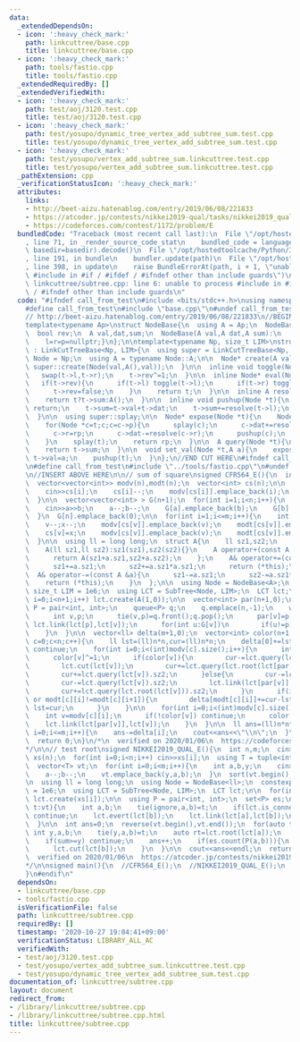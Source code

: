 ```yaml
---
data:
  _extendedDependsOn:
  - icon: ':heavy_check_mark:'
    path: linkcuttree/base.cpp
    title: linkcuttree/base.cpp
  - icon: ':heavy_check_mark:'
    path: tools/fastio.cpp
    title: tools/fastio.cpp
  _extendedRequiredBy: []
  _extendedVerifiedWith:
  - icon: ':heavy_check_mark:'
    path: test/aoj/3120.test.cpp
    title: test/aoj/3120.test.cpp
  - icon: ':heavy_check_mark:'
    path: test/yosupo/dynamic_tree_vertex_add_subtree_sum.test.cpp
    title: test/yosupo/dynamic_tree_vertex_add_subtree_sum.test.cpp
  - icon: ':heavy_check_mark:'
    path: test/yosupo/vertex_add_subtree_sum.linkcuttree.test.cpp
    title: test/yosupo/vertex_add_subtree_sum.linkcuttree.test.cpp
  _pathExtension: cpp
  _verificationStatusIcon: ':heavy_check_mark:'
  attributes:
    links:
    - http://beet-aizu.hatenablog.com/entry/2019/06/08/221833
    - https://atcoder.jp/contests/nikkei2019-qual/tasks/nikkei2019_qual_e
    - https://codeforces.com/contest/1172/problem/E
  bundledCode: "Traceback (most recent call last):\n  File \"/opt/hostedtoolcache/Python/3.9.0/x64/lib/python3.9/site-packages/onlinejudge_verify/documentation/build.py\"\
    , line 71, in _render_source_code_stat\n    bundled_code = language.bundle(stat.path,\
    \ basedir=basedir).decode()\n  File \"/opt/hostedtoolcache/Python/3.9.0/x64/lib/python3.9/site-packages/onlinejudge_verify/languages/cplusplus.py\"\
    , line 191, in bundle\n    bundler.update(path)\n  File \"/opt/hostedtoolcache/Python/3.9.0/x64/lib/python3.9/site-packages/onlinejudge_verify/languages/cplusplus_bundle.py\"\
    , line 398, in update\n    raise BundleErrorAt(path, i + 1, \"unable to process\
    \ #include in #if / #ifdef / #ifndef other than include guards\")\nonlinejudge_verify.languages.cplusplus_bundle.BundleErrorAt:\
    \ linkcuttree/subtree.cpp: line 6: unable to process #include in #if / #ifdef\
    \ / #ifndef other than include guards\n"
  code: "#ifndef call_from_test\n#include <bits/stdc++.h>\nusing namespace std;\n\n\
    #define call_from_test\n#include \"base.cpp\"\n#undef call_from_test\n\n#endif\n\
    // http://beet-aizu.hatenablog.com/entry/2019/06/08/221833\n//BEGIN CUT HERE\n\
    template<typename Ap>\nstruct NodeBase{\n  using A = Ap;\n  NodeBase *l,*r,*p;\n\
    \  bool rev;\n  A val,dat,sum;\n  NodeBase(A val,A dat,A sum):\n    rev(0),val(val),dat(dat),sum(sum){\n\
    \    l=r=p=nullptr;}\n};\n\ntemplate<typename Np, size_t LIM>\nstruct SubTree\
    \ : LinkCutTreeBase<Np, LIM>{\n  using super = LinkCutTreeBase<Np, LIM>;\n  using\
    \ Node = Np;\n  using A = typename Node::A;\n\n  Node* create(A val){\n    return\
    \ super::create(Node(val,A(),val));\n  }\n\n  inline void toggle(Node *t){\n \
    \   swap(t->l,t->r);\n    t->rev^=1;\n  }\n\n  inline Node* eval(Node *t){\n \
    \   if(t->rev){\n      if(t->l) toggle(t->l);\n      if(t->r) toggle(t->r);\n\
    \      t->rev=false;\n    }\n    return t;\n  }\n\n  inline A resolve(Node *t){\n\
    \    return t?t->sum:A();\n  }\n\n  inline void pushup(Node *t){\n    if(t==nullptr)\
    \ return;\n    t->sum=t->val+t->dat;\n    t->sum+=resolve(t->l);\n    t->sum+=resolve(t->r);\n\
    \  }\n\n  using super::splay;\n\n  Node* expose(Node *t){\n    Node *rp=nullptr;\n\
    \    for(Node *c=t;c;c=c->p){\n      splay(c);\n      c->dat+=resolve(c->r);\n\
    \      c->r=rp;\n      c->dat-=resolve(c->r);\n      pushup(c);\n      rp=c;\n\
    \    }\n    splay(t);\n    return rp;\n  }\n\n  A query(Node *t){\n    expose(t);\n\
    \    return t->sum;\n  }\n\n  void set_val(Node *t,A a){\n    expose(t);\n   \
    \ t->val=a;\n    pushup(t);\n  }\n};\n//END CUT HERE\n#ifndef call_from_test\n\
    \n#define call_from_test\n#include \"../tools/fastio.cpp\"\n#undef call_from_test\n\
    \n//INSERT ABOVE HERE\n\n// sum of square\nsigned CFR564_E(){\n  int n,m;\n  cin>>n>>m;\n\
    \  vector<vector<int>> modv(n),modt(n);\n  vector<int> cs(n);\n\n  for(int i=0;i<n;i++){\n\
    \    cin>>cs[i];\n    cs[i]--;\n    modv[cs[i]].emplace_back(i);\n    modt[cs[i]].emplace_back(0);\n\
    \  }\n\n  vector<vector<int> > G(n+1);\n  for(int i=1;i<n;i++){\n    int a,b;\n\
    \    cin>>a>>b;\n    a--;b--;\n    G[a].emplace_back(b);\n    G[b].emplace_back(a);\n\
    \  }\n  G[n].emplace_back(0);\n\n  for(int i=1;i<=m;i++){\n    int v,x;\n    cin>>v>>x;\n\
    \    v--;x--;\n    modv[cs[v]].emplace_back(v);\n    modt[cs[v]].emplace_back(i);\n\
    \    cs[v]=x;\n    modv[cs[v]].emplace_back(v);\n    modt[cs[v]].emplace_back(i);\n\
    \  }\n\n  using ll = long long;\n  struct A{\n    ll sz1,sz2;\n    A():sz1(0),sz2(0){}\n\
    \    A(ll sz1,ll sz2):sz1(sz1),sz2(sz2){}\n    A operator+(const A &a)const{\n\
    \      return A(sz1+a.sz1,sz2+a.sz2);\n    };\n    A& operator+=(const A &a){\n\
    \      sz1+=a.sz1;\n      sz2+=a.sz1*a.sz1;\n      return (*this);\n    }\n  \
    \  A& operator-=(const A &a){\n      sz1-=a.sz1;\n      sz2-=a.sz1*a.sz1;\n  \
    \    return (*this);\n    }\n  };\n\n  using Node = NodeBase<A>;\n  constexpr\
    \ size_t LIM = 1e6;\n  using LCT = SubTree<Node, LIM>;\n  LCT lct;\n\n  for(int\
    \ i=0;i<n+1;i++) lct.create(A(1,0));\n\n  vector<int> par(n+1,0);\n  {\n    using\
    \ P = pair<int, int>;\n    queue<P> q;\n    q.emplace(n,-1);\n    while(!q.empty()){\n\
    \      int v,p;\n      tie(v,p)=q.front();q.pop();\n      par[v]=p;\n      if(~p)\
    \ lct.link(lct[p],lct[v]);\n      for(int u:G[v])\n        if(u!=p) q.emplace(u,v);\n\
    \    }\n  }\n\n  vector<ll> delta(m+1,0);\n  vector<int> color(n+1,0);\n\n  for(int\
    \ c=0;c<n;c++){\n    ll lst=(ll)n*n,cur=(ll)n*n;\n    delta[0]+=lst;\n\n    if(modv[c].empty())\
    \ continue;\n    for(int i=0;i<(int)modv[c].size();i++){\n      int v=modv[c][i];\n\
    \      color[v]^=1;\n      if(color[v]){\n        cur-=lct.query(lct.root(lct[v])).sz2;\n\
    \        lct.cut(lct[v]);\n        cur+=lct.query(lct.root(lct[par[v]])).sz2;\n\
    \        cur+=lct.query(lct[v]).sz2;\n      }else{\n        cur-=lct.query(lct.root(lct[par[v]])).sz2;\n\
    \        cur-=lct.query(lct[v]).sz2;\n        lct.link(lct[par[v]],lct[v]);\n\
    \        cur+=lct.query(lct.root(lct[v])).sz2;\n      }\n      if(i+1==(int)modv[c].size()\
    \ or modt[c][i]!=modt[c][i+1]){\n        delta[modt[c][i]]+=cur-lst;\n       \
    \ lst=cur;\n      }\n    }\n\n    for(int i=0;i<(int)modv[c].size();i++){\n  \
    \    int v=modv[c][i];\n      if(!color[v]) continue;\n      color[v]^=1;\n  \
    \    lct.link(lct[par[v]],lct[v]);\n    }\n  }\n\n  ll ans=(ll)n*n*n;\n  for(int\
    \ i=0;i<=m;i++){\n    ans-=delta[i];\n    cout<<ans<<\"\\n\";\n  }\n  cout<<flush;\n\
    \  return 0;\n}\n/*\n  verified on 2020/01/06\n  https://codeforces.com/contest/1172/problem/E\n\
    */\n\n// test root\nsigned NIKKEI2019_QUAL_E(){\n  int n,m;\n  cin>>n>>m;\n  vector<int>\
    \ xs(n);\n  for(int i=0;i<n;i++) cin>>xs[i];\n  using T = tuple<int, int, int>;\n\
    \  vector<T> vt;\n  for(int i=0;i<m;i++){\n    int a,b,y;\n    cin>>a>>b>>y;\n\
    \    a--;b--;\n    vt.emplace_back(y,a,b);\n  }\n  sort(vt.begin(),vt.end());\n\
    \n  using ll = long long;\n  using Node = NodeBase<ll>;\n  constexpr size_t LIM\
    \ = 1e6;\n  using LCT = SubTree<Node, LIM>;\n  LCT lct;\n\n  for(int i=0;i<n;i++)\
    \ lct.create(xs[i]);\n\n  using P = pair<int, int>;\n  set<P> es;\n  for(auto\
    \ t:vt){\n    int a,b;\n    tie(ignore,a,b)=t;\n    if(lct.is_connected(lct[a],lct[b]))\
    \ continue;\n    lct.evert(lct[b]);\n    lct.link(lct[a],lct[b]);\n    es.emplace(a,b);\n\
    \  }\n\n  int ans=0;\n  reverse(vt.begin(),vt.end());\n  for(auto t:vt){\n   \
    \ int y,a,b;\n    tie(y,a,b)=t;\n    auto rt=lct.root(lct[a]);\n    ll sum=lct.query(rt);\n\
    \    if(sum>=y) continue;\n    ans++;\n    if(es.count(P(a,b))){\n      lct.evert(lct[a]);\n\
    \      lct.cut(lct[b]);\n    }\n  }\n\n  cout<<ans<<endl;\n  return 0;\n}\n/*\n\
    \  verified on 2020/01/06\n  https://atcoder.jp/contests/nikkei2019-qual/tasks/nikkei2019_qual_e\n\
    */\n\nsigned main(){\n  //CFR564_E();\n  //NIKKEI2019_QUAL_E();\n  return 0;\n\
    }\n#endif\n"
  dependsOn:
  - linkcuttree/base.cpp
  - tools/fastio.cpp
  isVerificationFile: false
  path: linkcuttree/subtree.cpp
  requiredBy: []
  timestamp: '2020-10-27 19:04:41+09:00'
  verificationStatus: LIBRARY_ALL_AC
  verifiedWith:
  - test/aoj/3120.test.cpp
  - test/yosupo/vertex_add_subtree_sum.linkcuttree.test.cpp
  - test/yosupo/dynamic_tree_vertex_add_subtree_sum.test.cpp
documentation_of: linkcuttree/subtree.cpp
layout: document
redirect_from:
- /library/linkcuttree/subtree.cpp
- /library/linkcuttree/subtree.cpp.html
title: linkcuttree/subtree.cpp
---
```

